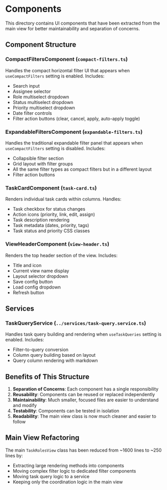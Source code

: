 # Components

This directory contains UI components that have been extracted from the main view for better maintainability and separation of concerns.

## Component Structure

### CompactFiltersComponent (`compact-filters.ts`)

Handles the compact horizontal filter UI that appears when `useCompactFilters` setting is enabled. Includes:

- Search input
- Assignee selector
- Role multiselect dropdown
- Status multiselect dropdown
- Priority multiselect dropdown
- Date filter controls
- Filter action buttons (clear, cancel, apply, auto-apply toggle)

### ExpandableFiltersComponent (`expandable-filters.ts`)

Handles the traditional expandable filter panel that appears when `useCompactFilters` setting is disabled. Includes:

- Collapsible filter section
- Grid layout with filter groups
- All the same filter types as compact filters but in a different layout
- Filter action buttons

### TaskCardComponent (`task-card.ts`)

Renders individual task cards within columns. Handles:

- Task checkbox for status changes
- Action icons (priority, link, edit, assign)
- Task description rendering
- Task metadata (dates, priority, tags)
- Task status and priority CSS classes

### ViewHeaderComponent (`view-header.ts`)

Renders the top header section of the view. Includes:

- Title and icon
- Current view name display
- Layout selector dropdown
- Save config button
- Load config dropdown
- Refresh button

## Services

### TaskQueryService (`../services/task-query.service.ts`)

Handles task query building and rendering when `useTaskQueries` setting is enabled. Includes:

- Filter-to-query conversion
- Column query building based on layout
- Query column rendering with markdown

## Benefits of This Structure

1. **Separation of Concerns**: Each component has a single responsibility
2. **Reusability**: Components can be reused or replaced independently
3. **Maintainability**: Much smaller, focused files are easier to understand and modify
4. **Testability**: Components can be tested in isolation
5. **Readability**: The main view class is now much cleaner and easier to follow

## Main View Refactoring

The main `TaskRolesView` class has been reduced from ~1600 lines to ~250 lines by:

- Extracting large rendering methods into components
- Moving complex filter logic to dedicated filter components
- Moving task query logic to a service
- Keeping only the coordination logic in the main view
